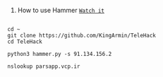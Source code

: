 1. How to use Hammer [`Watch it`](http://www.youtube.com/watch?v=HVbRUhX2EPo) 

```

cd ~
git clone https://github.com/KingArmin/TeleHack
cd TeleHack

python3 hammer.py -s 91.134.156.2

nslookup parsapp.vcp.ir

```
